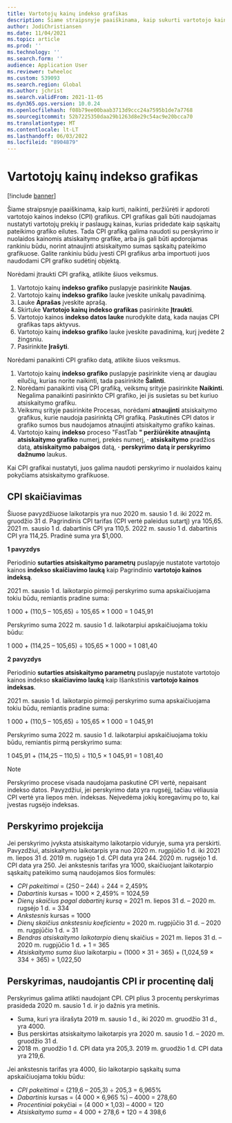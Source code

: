 ```yaml
---
title: Vartotojų kainų indekso grafikas
description: Šiame straipsnyje paaiškinama, kaip sukurti vartotojo kainų indeksų (CPI) grafikų, kuriuos gaunate iš interneto, sąrašą, kad padėtumėte nustatyti perskyrimo mokestį abonemento sąskaitose.
author: JodiChristiansen
ms.date: 11/04/2021
ms.topic: article
ms.prod: ''
ms.technology: ''
ms.search.form: ''
audience: Application User
ms.reviewer: twheeloc
ms.custom: 539093
ms.search.region: Global
ms.author: jchrist
ms.search.validFrom: 2021-11-05
ms.dyn365.ops.version: 10.0.24
ms.openlocfilehash: f08b79ee00baab3713d9ccc24a7595b1de7a7768
ms.sourcegitcommit: 52b7225350daa29b1263d8e29c54ac9e20bcca70
ms.translationtype: MT
ms.contentlocale: lt-LT
ms.lasthandoff: 06/03/2022
ms.locfileid: "8904879"
---
```

# <a name="consumer-price-index-schedule"></a>Vartotojų kainų indekso grafikas

[!include [banner](../includes/banner.md)]

Šiame straipsnyje paaiškinama, kaip kurti, naikinti, peržiūrėti ir apdoroti vartotojo kainos indekso (CPI) grafikus. CPI grafikas gali būti naudojamas nustatyti vartotojų prekių ir paslaugų kainas, kurias pridedate kaip sąskaitų pateikimo grafiko eilutes. Tada CPI grafiką galima naudoti su perskyrimo ir nuolaidos kainomis atsiskaitymo grafike, arba jis gali būti apdorojamas rankiniu būdu, norint atnaujinti atsiskaitymo sumas sąskaitų pateikimo grafikuose. Galite rankiniu būdu įvesti CPI grafikus arba importuoti juos naudodami CPI grafiko sudėtinį objektą.

Norėdami įtraukti CPI grafiką, atlikite šiuos veiksmus.

1. Vartotojo kainų **indekso grafiko** puslapyje pasirinkite **Naujas**.
2. Vartotojo kainų **indekso grafiko** lauke įveskite unikalų pavadinimą.
3. Lauke **Aprašas** įveskite aprašą.
4. Skirtuke **Vartotojo kainų indekso grafikas** pasirinkite **Įtraukti**.
5. Vartotojo kainos **indekso datos lauke** nurodykite datą, kada naujas CPI grafikas taps aktyvus.
6. Vartotojo kainų **indekso grafiko** lauke įveskite pavadinimą, kurį įvedėte 2 žingsniu.
7. Pasirinkite **Įrašyti**.

Norėdami panaikinti CPI grafiko datą, atlikite šiuos veiksmus.

1. Vartotojo kainų **indekso grafiko** puslapyje pasirinkite vieną ar daugiau eilučių, kurias norite naikinti, tada pasirinkite **Šalinti**.
2. Norėdami panaikinti visą CPI grafiką, veiksmų srityje pasirinkite **Naikinti**. Negalima panaikinti pasirinkto CPI grafiko, jei jis susietas su bet kuriuo atsiskaitymo grafiku.
3. Veiksmų srityje pasirinkite Procesas, norėdami **atnaujinti** atsiskaitymo grafikus, kurie naudoja pasirinktą CPI grafiką. Paskutinės CPI datos ir grafiko sumos bus naudojamos atnaujinti atsiskaitymo grafiko kainas.
4. Vartotojo kainų **indekso** proceso "FastTab **" peržiūrėkite atnaujintą atsiskaitymo grafiko** numerį, prekės numerį, **·** **atsiskaitymo** pradžios datą, **atsiskaitymo pabaigos** datą, **·** **perskyrimo datą ir perskyrimo dažnumo** laukus.

Kai CPI grafikai nustatyti, juos galima naudoti perskyrimo ir nuolaidos kainų pokyčiams atsiskaitymo grafikuose.

## <a name="cpi-calculation"></a>CPI skaičiavimas

Šiuose pavyzdžiuose laikotarpis yra nuo 2020 m. sausio 1 d. iki 2022 m. gruodžio 31 d. Pagrindinis CPI tarifas (CPI vertė paleidus sutartį) yra 105,65. 2021 m. sausio 1 d. dabartinis CPI yra 110,5. 2022 m. sausio 1 d. dabartinis CPI yra 114,25. Pradinė suma yra $1,000.

**1 pavyzdys**

Periodinio **sutarties atsiskaitymo parametrų** puslapyje nustatote vartotojo kainos **indekso skaičiavimo lauką** kaip Pagrindinio **vartotojo kainos indeksą**.

2021 m. sausio 1 d. laikotarpio pirmoji perskyrimo suma apskaičiuojama tokiu būdu, remiantis pradine suma:

1 000 + (110,5 – 105,65) &divide; 105,65 &times; 1 000 = 1 045,91

Perskyrimo suma 2022 m. sausio 1 d. laikotarpiui apskaičiuojama tokiu būdu:

1 000 + (114,25 – 105,65) &divide; 105,65 &times; 1 000 = 1 081,40

**2 pavyzdys**

Periodinio **sutarties atsiskaitymo parametrų** puslapyje nustatote vartotojo kainos indekso **skaičiavimo lauką** kaip Išankstinis **vartotojo kainos indeksas**.

2021 m. sausio 1 d. laikotarpio pirmoji perskyrimo suma apskaičiuojama tokiu būdu, remiantis pradine suma:

1 000 + (110,5 – 105,65) &divide; 105,65 &times; 1 000 = 1 045,91

Perskyrimo suma 2022 m. sausio 1 d. laikotarpiui apskaičiuojama tokiu būdu, remiantis pirmą perskyrimo suma:

1 045,91 + (114,25 – 110,5) &divide; 110,5 &times; 1 045,91 = 1 081,40

> [!NOTE]
> Perskyrimo procese visada naudojama paskutinė CPI vertė, nepaisant indekso datos. Pavyzdžiui, jei perskyrimo data yra rugsėjį, tačiau vėliausia CPI vertė yra liepos mėn. indeksas. Neįvedėma jokių koregavimų po to, kai įvestas rugsėjo indeksas.

## <a name="prorated-escalation"></a>Perskyrimo projekcija

Jei perskyrimo įvyksta atsiskaitymo laikotarpio viduryje, suma yra perskirti. Pavyzdžiui, atsiskaitymo laikotarpis yra nuo 2020 m. rugpjūčio 1 d. iki 2021 m. liepos 31 d. 2019 m. rugsėjo 1 d. CPI data yra 244. 2020 m. rugsėjo 1 d. CPI data yra 250. Jei ankstesnis tarifas yra 1000, skaičiuojant laikotarpio sąskaitų pateikimo sumą naudojamos šios formulės:

* *CPI pakeitimai* = (250 – 244) &divide; 244 = 2,459%
* *Dabartinis* kursas = 1000 &times; 2,459% = 1024,59
* *Dienų skaičius pagal dabartinį kursą* = 2021 m. liepos 31 d. – 2020 m. rugsėjo 1 d. = 334
* *Ankstesnis* kursas = 1000
* *Dienų skaičius ankstesniu koeficientu* = 2020 m. rugpjūčio 31 d. – 2020 m. rugpjūčio 1 d. = 31
* *Bendras atsiskaitymo laikotarpio* dienų skaičius = 2021 m. liepos 31 d. – 2020 m. rugpjūčio 1 d. + 1 = 365
* *Atsiskaitymo suma šiuo* laikotarpiu = (1000 &times; 31 &divide; 365) + (1,024,59 &times; 334 &divide; 365) = 1,022,50

## <a name="escalation-that-uses-the-cpi-and-percentage"></a>Perskyrimas, naudojantis CPI ir procentinę dalį

Perskyrimus galima atlikti naudojant CPI. CPI plius 3 procentų perskyrimas prasideda 2020 m. sausio 1 d. ir jo dažnis yra metinis.

- Suma, kuri yra išrašyta 2019 m. sausio 1 d., iki 2020 m. gruodžio 31 d., yra 4000.
- Bus perskirtas atsiskaitymo laikotarpis yra 2020 m. sausio 1 d. – 2020 m. gruodžio 31 d.
- 2018 m. gruodžio 1 d. CPI data yra 205,3. 2019 m. gruodžio 1 d. CPI data yra 219,6.

Jei ankstesnis tarifas yra 4000, šio laikotarpio sąskaitų suma apskaičiuojama tokiu būdu:

- *CPI pakeitimai* = (219,6 – 205,3) &divide; 205,3 = 6,965%
- *Dabartinis* kursas = (4 000 &times; 6,965 %) – 4000 = 278,60
- *Procentiniai* pokyčiai = (4 000 &times; 1,03) – 4000 = 120
- *Atsiskaitymo suma* = 4 000 + 278,6 + 120 = 4 398,6
